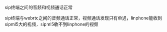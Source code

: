 sip终端之间的音频和视频通话正常  

sip终端与webrtc之间的音频通话正常，视频通话发现只有单通，linphone能收到sipml5大的视频，sipml5收不到linphone的视频  


